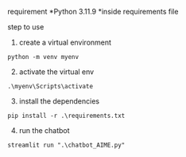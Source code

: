 requirement
*Python 3.11.9
*inside requirements file

step to use
1. create a virtual environment 

``` python -m venv myenv ```

2. activate the virtual env

``` .\myenv\Scripts\activate ```

3. install the dependencies 

``` pip install -r .\requirements.txt ```

4. run the chatbot

``` streamlit run ".\chatbot_AIME.py" ```